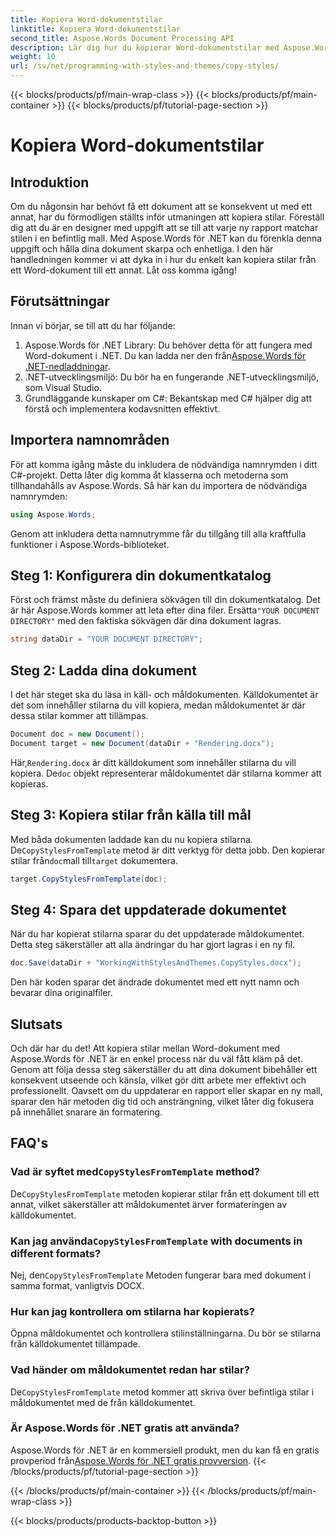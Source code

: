 ```yaml
---
title: Kopiera Word-dokumentstilar
linktitle: Kopiera Word-dokumentstilar
second_title: Aspose.Words Document Processing API
description: Lär dig hur du kopierar Word-dokumentstilar med Aspose.Words för .NET. Följ vår steg-för-steg-guide för att säkerställa konsekvent dokumentformatering utan ansträngning.
weight: 10
url: /sv/net/programming-with-styles-and-themes/copy-styles/
---
```


{{< blocks/products/pf/main-wrap-class >}}
{{< blocks/products/pf/main-container >}}
{{< blocks/products/pf/tutorial-page-section >}}

# Kopiera Word-dokumentstilar

## Introduktion

Om du någonsin har behövt få ett dokument att se konsekvent ut med ett annat, har du förmodligen ställts inför utmaningen att kopiera stilar. Föreställ dig att du är en designer med uppgift att se till att varje ny rapport matchar stilen i en befintlig mall. Med Aspose.Words för .NET kan du förenkla denna uppgift och hålla dina dokument skarpa och enhetliga. I den här handledningen kommer vi att dyka in i hur du enkelt kan kopiera stilar från ett Word-dokument till ett annat. Låt oss komma igång!

## Förutsättningar

Innan vi börjar, se till att du har följande:

1.  Aspose.Words för .NET Library: Du behöver detta för att fungera med Word-dokument i .NET. Du kan ladda ner den från[Aspose.Words för .NET-nedladdningar](https://releases.aspose.com/words/net/).
2. .NET-utvecklingsmiljö: Du bör ha en fungerande .NET-utvecklingsmiljö, som Visual Studio.
3. Grundläggande kunskaper om C#: Bekantskap med C# hjälper dig att förstå och implementera kodavsnitten effektivt.

## Importera namnområden

För att komma igång måste du inkludera de nödvändiga namnrymden i ditt C#-projekt. Detta låter dig komma åt klasserna och metoderna som tillhandahålls av Aspose.Words. Så här kan du importera de nödvändiga namnrymden:

```csharp
using Aspose.Words;
```

Genom att inkludera detta namnutrymme får du tillgång till alla kraftfulla funktioner i Aspose.Words-biblioteket.

## Steg 1: Konfigurera din dokumentkatalog

 Först och främst måste du definiera sökvägen till din dokumentkatalog. Det är här Aspose.Words kommer att leta efter dina filer. Ersätta`"YOUR DOCUMENT DIRECTORY"` med den faktiska sökvägen där dina dokument lagras.

```csharp
string dataDir = "YOUR DOCUMENT DIRECTORY";
```

## Steg 2: Ladda dina dokument

I det här steget ska du läsa in käll- och måldokumenten. Källdokumentet är det som innehåller stilarna du vill kopiera, medan måldokumentet är där dessa stilar kommer att tillämpas. 

```csharp
Document doc = new Document();
Document target = new Document(dataDir + "Rendering.docx");
```

 Här,`Rendering.docx` är ditt källdokument som innehåller stilarna du vill kopiera. De`doc` objekt representerar måldokumentet där stilarna kommer att kopieras.

## Steg 3: Kopiera stilar från källa till mål

 Med båda dokumenten laddade kan du nu kopiera stilarna. De`CopyStylesFromTemplate` metod är ditt verktyg för detta jobb. Den kopierar stilar från`doc`mall till`target` dokumentera.

```csharp
target.CopyStylesFromTemplate(doc);
```

## Steg 4: Spara det uppdaterade dokumentet

När du har kopierat stilarna sparar du det uppdaterade måldokumentet. Detta steg säkerställer att alla ändringar du har gjort lagras i en ny fil.

```csharp
doc.Save(dataDir + "WorkingWithStylesAndThemes.CopyStyles.docx");
```

Den här koden sparar det ändrade dokumentet med ett nytt namn och bevarar dina originalfiler.

## Slutsats

Och där har du det! Att kopiera stilar mellan Word-dokument med Aspose.Words för .NET är en enkel process när du väl fått kläm på det. Genom att följa dessa steg säkerställer du att dina dokument bibehåller ett konsekvent utseende och känsla, vilket gör ditt arbete mer effektivt och professionellt. Oavsett om du uppdaterar en rapport eller skapar en ny mall, sparar den här metoden dig tid och ansträngning, vilket låter dig fokusera på innehållet snarare än formatering.

## FAQ's

###  Vad är syftet med`CopyStylesFromTemplate` method?  
 De`CopyStylesFromTemplate` metoden kopierar stilar från ett dokument till ett annat, vilket säkerställer att måldokumentet ärver formateringen av källdokumentet.

###  Kan jag använda`CopyStylesFromTemplate` with documents in different formats?  
 Nej, den`CopyStylesFromTemplate` Metoden fungerar bara med dokument i samma format, vanligtvis DOCX.

### Hur kan jag kontrollera om stilarna har kopierats?  
Öppna måldokumentet och kontrollera stilinställningarna. Du bör se stilarna från källdokumentet tillämpade.

### Vad händer om måldokumentet redan har stilar?  
 De`CopyStylesFromTemplate` metod kommer att skriva över befintliga stilar i måldokumentet med de från källdokumentet.

### Är Aspose.Words för .NET gratis att använda?  
 Aspose.Words för .NET är en kommersiell produkt, men du kan få en gratis provperiod från[Aspose.Words för .NET gratis provversion](https://releases.aspose.com/).
{{< /blocks/products/pf/tutorial-page-section >}}

{{< /blocks/products/pf/main-container >}}
{{< /blocks/products/pf/main-wrap-class >}}

{{< blocks/products/products-backtop-button >}}
